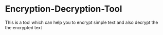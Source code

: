 # Encryption-Decryption-Tool
This is a tool which can help you to encrypt simple text and also decrypt the the encrypted text
